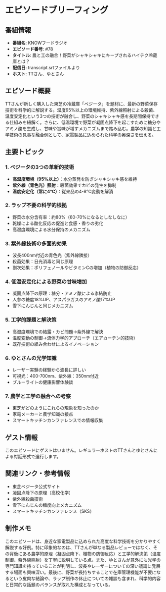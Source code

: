 # エピソードブリーフィング

## 番組情報
- **番組名**: KNOWフードラジオ
- **エピソード番号**: #78
- **タイトル**: 農と工の融合！野菜がシャキシャキにキープされるハイテク冷蔵庫とは？
- **配信日**: transcript.srtファイルより
- **ホスト**: TTさん、ゆとさん

## エピソード概要

TTさんが新しく購入した東芝の冷蔵庫「ベジータ」を題材に、最新の野菜保存技術を科学的に解説する。湿度95%以上の環境維持、紫外線照射による殺菌、温度安定化という3つの技術が融合し、野菜のシャキシャキ感を長期間保持できる仕組みを紐解く。さらに、低温環境で野菜が凝固点降下を起こすために糖分やアミノ酸を生成し、甘味や旨味が増すメカニズムまで踏み込む。農学の知識と工学技術の見事な融合例として、家電製品に込められた科学の奥深さを伝える。

## 主要トピック

### 1. ベジータの3つの革新的技術
- **高湿度環境（95%以上）**：水分蒸発を防ぎシャキシャキ感を維持
- **紫外線（青色光）照射**：殺菌効果でカビの発生を抑制
- **温度安定化（常に4℃）**：従来品の4-8℃変動を解消

### 2. ラップ不要の科学的根拠
- 野菜の水分含有率：約80%（60-70%になるとしなしなに）
- 乾燥による酸化反応の促進と食感・香りの劣化
- 高湿度環境による水分保持のメカニズム

### 3. 紫外線技術の多面的効果
- 波長400nm付近の青色光（紫外線隣接）
- 殺菌効果：日光消毒と同じ原理
- 副次効果：ポリフェノールやビタミンCの増加（植物の防御反応）

### 4. 低温安定化による野菜の甘味増加
- 凝固点降下の原理：糖分・アミノ酸による氷結防止
- 人参の糖度18%UP、アスパラガスのアミノ酸17%UP
- 雪下にんじんと同じメカニズム

### 5. 工学的課題と解決策
- 高湿度環境での結露・カビ問題→紫外線で解決
- 温度変動の制御→流体力学的アプローチ（エアカーテン的技術）
- 既存技術の組み合わせによるイノベーション

### 6. ゆとさんの光学知識
- レーザー実験の経験から波長に詳しい
- 可視光：400-700nm、紫外線：350nm付近
- ブルーライトの健康影響体験談

### 7. 農学と工学の融合への考察
- 東芝がどのようにこれらの現象を知ったのか
- 家電メーカーと農学知識の接点
- スマートキッチンカンファレンスでの情報収集

## ゲスト情報

このエピソードにゲストはいません。レギュラーホストのTTさんとゆとさんによる対話形式で進行します。

## 関連リンク・参考情報

- 東芝ベジータ公式サイト
- 凝固点降下の原理（高校化学）
- 紫外線殺菌技術
- 雪下にんじんの糖度向上メカニズム
- スマートキッチンカンファレンス（SKS）

## 制作メモ

このエピソードは、身近な家電製品に込められた高度な科学技術を分かりやすく解説する好例。特に印象的なのは、TTさんが単なる製品レビューではなく、その背後にある農学的原理（凝固点降下、植物の防御反応）と工学的解決策（湿度制御、紫外線照射）を丁寧に説明している点。また、ゆとさんが意外にも光学の専門知識を持っていることが判明し、波長やレーザーについての深い議論に発展する場面も興味深い。最後に、野菜が長持ちすることで在庫管理機能が不要になるという皮肉な結論や、ラップ制作の休止についての雑談も含まれ、科学的内容と日常的な話題のバランスが取れた構成となっている。